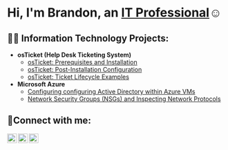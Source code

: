 <h1>Hi, I'm Brandon, an <a href="https://linkedin.com/in/BrandonLCastro">IT Professional</a>☺</h1>

<h2>👨‍💻 Information Technology Projects:</h2>

- <b>osTicket (Help Desk Ticketing System)</b>
  - [osTicket: Prerequisites and Installation](https://github.com/BrandonLCastro/osticket-prereqs)
  - [osTicket: Post-Installation Configuration](https://github.com/BradnonLCastro/post-install-config)
  - [osTicket: Ticket Lifecycle Examples](https://github.com/BrandonLCastro/ticket-lifecycle)
- <b>Microsoft Azure</b>
  - [Configuring configuring Active Directory within Azure VMs](https://github.com/BrandonLCastro/configure-ad)
  - [Network Security Groups (NSGs) and Inspecting Network Protocols](https://github.com/BrandonLCastro/azure-network-protocols)

<h2>🤳Connect with me:</h2>

[<img align="left" alt="Josh | Twitter" width="22px" src="https://cdn.jsdelivr.net/npm/simple-icons@v3/icons/twitter.svg" />][twitter]
[<img align="left" alt="Josh | LinkedIn" width="22px" src="https://cdn.jsdelivr.net/npm/simple-icons@v3/icons/linkedin.svg" />][linkedin]
[<img align="left" alt="Josh | Instagram" width="22px" src="https://cdn.jsdelivr.net/npm/simple-icons@v3/icons/instagram.svg" />][instagram]

[twitter]: https://twitter.com/
[instagram]: https://www.instagram.com/
[linkedin]: https://linkedin.com/in/BrandonLCastro
